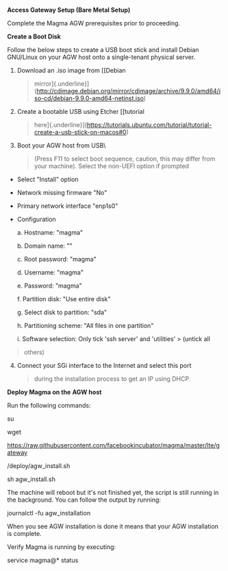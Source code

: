 **Access Gateway Setup (Bare Metal Setup)**

Complete the Magma AGW prerequisites prior to proceeding.

**Create a Boot Disk**

Follow the below steps to create a USB boot stick and install Debian
GNU/Linux on your AGW host onto a single-tenant physical server.

1.  Download an .iso image from [[Debian
    > mirror]{.underline}](http://cdimage.debian.org/mirror/cdimage/archive/9.9.0/amd64/iso-cd/debian-9.9.0-amd64-netinst.iso)

2.  Create a bootable USB using Etcher [[tutorial
    > here]{.underline}](https://tutorials.ubuntu.com/tutorial/tutorial-create-a-usb-stick-on-macos#0)

3.  Boot your AGW host from USB\
    > (Press F11 to select boot sequence, caution, this may differ from
    > your machine). Select the non-UEFI option if prompted

-   Select "Install" option

-   Network missing firmware "No"

-   Primary network interface \"enp1s0\"

-   Configuration

    a.  Hostname: "magma"

    b.  Domain name: ""

    c.  Root password: "magma"

    d.  Username: "magma"

    e.  Password: "magma"

    f.  Partition disk: \"Use entire disk\"

    g.  Select disk to partition: \"sda\"

    h.  Partitioning scheme: \"All files in one partition\"

    i.  Software selection: Only tick 'ssh server' and 'utilities'
        > (untick all

> others)

4.  Connect your SGi interface to the Internet and select this port
    > during the installation process to get an IP using DHCP.

**Deploy Magma on the** **AGW host**

Run the following commands:

su

wget

https://raw.githubusercontent.com/facebookincubator/magma/master/lte/gateway

/deploy/agw\_install.sh

sh agw\_install.sh

The machine will reboot but it\'s not finished yet, the script is still
running in the background. You can follow the output by running:

journalctl -fu agw\_installation

When you see AGW installation is done it means that your AGW
installation is complete.

Verify Magma is running by executing:

service magma@\* status
